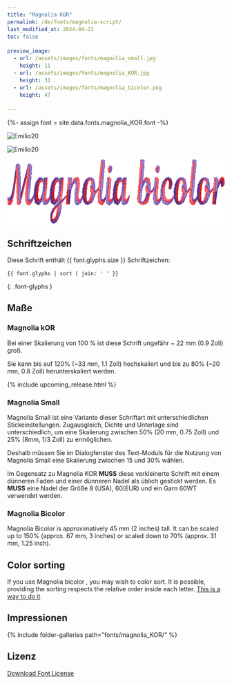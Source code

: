 ```yaml
---
title: "Magnolia KOR"
permalink: /de/fonts/magnolia-script/
last_modified_at: 2024-04-21
toc: false

preview_image:
  - url: /assets/images/fonts/magnolia_small.jpg
    height: 11
  - url: /assets/images/fonts/magnolia_KOR.jpg
    height: 31
  - url: /assets/images/fonts/magnolia_bicolor.png
    height: 47

---
```

{%- assign font = site.data.fonts.magnolia_KOR.font -%}

<img 
     src="/assets/images/fonts/magnolia_small.jpg"
     alt="Emilio20" height="50">

<img 
     src="/assets/images/fonts/magnolia_KOR.jpg"
     alt="Emilio20" height="100">  

<img 
     src="/assets/images/fonts/magnolia_bicolor.png"
     alt="Magnolia KOR" height="150">  
## Schriftzeichen

Diese Schrift enthält  {{ font.glyphs.size }} Schriftzeichen:

```
{{ font.glyphs | sort | join: ' ' }}
```
{: .font-glyphs }

## Maße
### Magnolia kOR
Bei einer Skalierung von 100 % ist diese Schrift ungefähr ~ 22 mm (0.9 Zoll) groß.

Sie kann bis auf 120% (~33 mm, 1.1  Zoll) hochskaliert und bis zu  80% (~20 mm, 0.8 Zoll) herunterskaliert werden.


{% include upcoming_release.html %} 
### Magnolia Small
Magnolia Small ist eine Variante dieser Schriftart mit unterschiedlichen Stickeinstellungen. Zugausgleich, Dichte und Unterlage sind unterschiedlich, um eine Skalierung zwischen 50% (20 mm, 0.75 Zoll) und 25% (8mm, 1/3 Zoll) zu ermöglichen.

Deshalb müssen Sie im Dialogfenster des Text-Moduls für die Nutzung von Magnolia Small eine Skalierung zwischen 15 und 30% wählen.

Im Gegensatz zu Magnolia KOR  **MUSS** diese verkleinerte Schrift mit einem dünneren Faden und einer dünneren Nadel als üblich gestickt werden. Es **MUSS** eine Nadel der Größe 8 (USA), 60(EUR) und ein Garn 60WT verwendet werden.

### Magnolia Bicolor
Magnolia Bicolor is approximatively 45 mm (2 inches) tall.  It can be scaled up to 150% (approx. 67 mm, 3  inches) or scaled down to  70% (approx.  31 mm, 1.25 inch).

## Color sorting

If you use Magnolia bicolor , you may wish to color sort. It is possible, providing the sorting respects the relative order inside each letter. [This is a way to do it](https://inkstitch.org/en/docs/lettering/#color-sorting)



## Impressionen

{% include folder-galleries path="fonts/magnolia_KOR/" %}

## Lizenz

[Download Font License](https://github.com/inkstitch/inkstitch/tree/main/fonts/magnolia_%20KOR/LICENSE)
